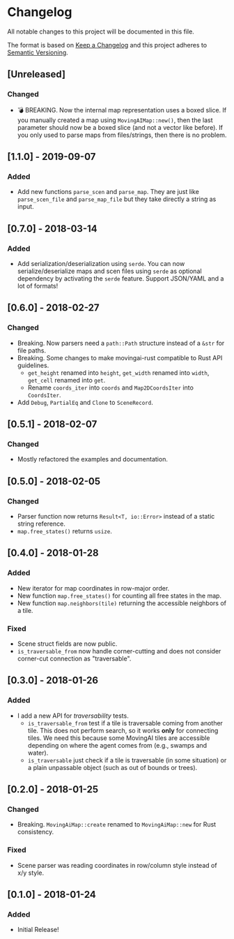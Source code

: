 # Changelog

All notable changes to this project will be documented in this file.

The format is based on [Keep a Changelog](http://keepachangelog.com/en/1.0.0/)
and this project adheres to [Semantic Versioning](http://semver.org/spec/v2.0.0.html).

## [Unreleased]

### Changed

- 💣 BREAKING. Now the internal map representation uses a boxed slice. If you manually created a map using `MovingAIMap::new()`, then the last parameter should now be a boxed slice (and not a vector like before). If you only used to parse maps from files/strings, then there is no problem.

## [1.1.0] - 2019-09-07

### Added

-   Add new functions `parse_scen` and `parse_map`. They are just like `parse_scen_file` and `parse_map_file` but they take directly a string as input.

## [0.7.0] - 2018-03-14

### Added

-   Add serialization/deserialization using `serde`. You can now serialize/deserialize maps and scen files using `serde` as optional dependency by activating the `serde` feature. Support JSON/YAML and a lot of formats!

## [0.6.0] - 2018-02-27

### Changed

-   Breaking. Now parsers need a `path::Path` structure instead of a `&str` for file paths.
-   Breaking. Some changes to make movingai-rust compatible to Rust API guidelines.
    -   `get_height` renamed into `height`, `get_width` renamed into `width`, `get_cell` renamed into `get`.
    -   Rename `coords_iter` into `coords` and `Map2DCoordsIter` into `CoordsIter`.
-   Add `Debug`, `PartialEq` and `Clone` to `SceneRecord`.

## [0.5.1] - 2018-02-07

### Changed

-   Mostly refactored the examples and documentation.

## [0.5.0] - 2018-02-05

### Changed

-   Parser function now returns `Result<T, io::Error>` instead of a static string reference.
-   `map.free_states()` returns `usize`.

## [0.4.0] - 2018-01-28

### Added

-   New iterator for map coordinates in row-major order.
-   New function `map.free_states()` for counting all free states in the map.
-   New function `map.neighbors(tile)` returning the accessible neighbors of a tile.

### Fixed

-   Scene struct fields are now public.
-   `is_traversable_from` now handle corner-cutting and does not consider corner-cut connection as "traversable".

## [0.3.0] - 2018-01-26

### Added

-   I add a new API for _traversability_ tests.
    -   `is_traversable_from` test if a tile is traversable coming from another tile. This does not perform search, so it works **only** for connecting tiles. We need this because some MovingAI tiles are accessible depending on where the agent comes from (e.g., swamps and water).
    -   `is_traversable` just check if a tile is traversable (in some situation) or a plain unpassable object (such as out of bounds or trees).

## [0.2.0] - 2018-01-25

### Changed

-   Breaking. `MovingAiMap::create` renamed to `MovingAiMap::new` for Rust consistency.

### Fixed

-   Scene parser was reading coordinates in row/column style instead of x/y style.

## [0.1.0] - 2018-01-24

### Added

-   Initial Release!
